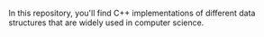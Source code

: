 In this repository, you'll find C++ implementations of different data structures that are widely used in computer science. 
